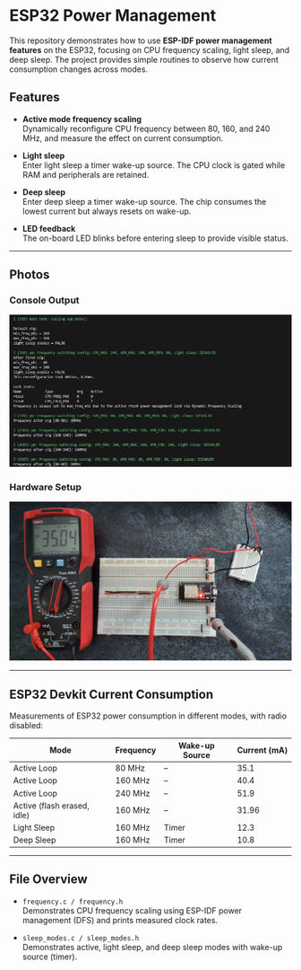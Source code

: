 # ESP32 Power Management

This repository demonstrates how to use **ESP-IDF power management features** on the ESP32, focusing on CPU frequency scaling, light sleep, and deep sleep. The project provides simple routines to observe how current consumption changes across modes.

## Features

- **Active mode frequency scaling**  
  Dynamically reconfigure CPU frequency between 80, 160, and 240 MHz, and measure the effect on current consumption.

- **Light sleep**  
  Enter light sleep a timer wake-up source. The CPU clock is gated while RAM and peripherals are retained.

- **Deep sleep**  
  Enter deep sleep a timer wake-up source. The chip consumes the lowest current but always resets on wake-up.

- **LED feedback**  
  The on-board LED blinks before entering sleep to provide visible status.

---

## Photos

### Console Output
![console](/docs/Console.png)

### Hardware Setup
![setup](/docs/Setup.jpg)

---

## ESP32 Devkit Current Consumption

Measurements of ESP32 power consumption in different modes, with radio disabled:

| Mode                        | Frequency | Wake-up Source | Current (mA) |
|-----------------------------|-----------|----------------|--------------|
| Active Loop                 | 80 MHz    | –              | 35.1         |
| Active Loop                 | 160 MHz   | –              | 40.4         |
| Active Loop                 | 240 MHz   | –              | 51.9         |
| Active (flash erased, idle) | 160 MHz   | –              | 31.96        |
| Light Sleep                 | 160 MHz   | Timer          | 12.3         |
| Deep Sleep                  | 160 MHz   | Timer          | 10.8         |

---

## File Overview

- `frequency.c / frequency.h`  
  Demonstrates CPU frequency scaling using ESP-IDF power management (DFS) and prints measured clock rates.

- `sleep_modes.c / sleep_modes.h`  
  Demonstrates active, light sleep, and deep sleep modes with wake-up source (timer).


